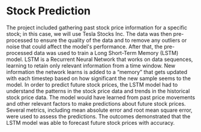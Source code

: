# Stock Prediction
The project included gathering past stock price information for a specific stock; in this case, we will use Tesla Stocks Inc. The data was then pre-processed to ensure the quality of the data and to remove any outliers or noise that could affect the model's performance. After that, the pre-processed data was used to train a Long Short-Term Memory (LSTM) model.
LSTM is a Recurrent Neural Network that works on data sequences, learning to retain only relevant information from a time window. New information the network learns is added to a “memory” that gets updated with each timestep based on how significant the new sample seems to the model. In order to predict future stock prices, the LSTM model had to understand the patterns in the stock price data and trends in the historical stock price data. 
The model would have learned from past price movements and other relevant factors to make predictions about future stock prices. Several metrics, including mean absolute error and root mean square error, were used to assess the predictions. The outcomes demonstrated that the LSTM model was able to forecast future stock prices with accuracy.
